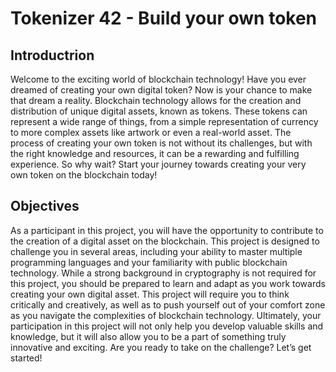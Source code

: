 # Tokenizer 42 - Build your own token

## Introductrion

Welcome to the exciting world of blockchain technology!
Have you ever dreamed of creating your own digital token?
Now is your chance to make that dream a reality.
Blockchain technology allows for the creation and distribution of unique digital assets,
known as tokens. These tokens can represent a wide range of things, from a simple representation of currency to more complex assets like artwork or even a real-world asset.
The process of creating your own token is not without its challenges, but with the right
knowledge and resources, it can be a rewarding and fulfilling experience.
So why wait?
Start your journey towards creating your very own token on the blockchain today!

## Objectives

As a participant in this project, you will have the opportunity to contribute to the creation of a digital asset on the blockchain. This project is designed to challenge you in
several areas, including your ability to master multiple programming languages and your
familiarity with public blockchain technology.
While a strong background in cryptography is not required for this project, you should
be prepared to learn and adapt as you work towards creating your own digital asset. This
project will require you to think critically and creatively, as well as to push yourself out
of your comfort zone as you navigate the complexities of blockchain technology.
Ultimately, your participation in this project will not only help you develop valuable
skills and knowledge, but it will also allow you to be a part of something truly innovative
and exciting. Are you ready to take on the challenge?
Let’s get started!
